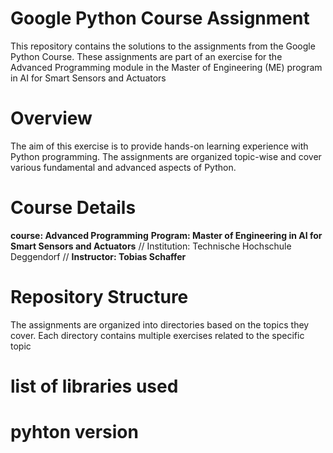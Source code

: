 # Google Python Course Assignment 
 This repository contains the solutions to the assignments from the Google Python Course. These assignments are part of an exercise for the Advanced Programming module in the Master of Engineering (ME) program in AI for Smart Sensors and Actuators

 # Overview
The aim of this exercise is to provide hands-on learning experience with Python programming. The assignments are organized topic-wise and cover various fundamental and advanced aspects of Python.

# Course Details

 **course: Advanced Programming**
 **Program: Master of Engineering in AI for Smart Sensors and Actuators**
 // Institution: Technische Hochschule Deggendorf //
 **Instructor: Tobias Schaffer**

 # Repository Structure

 The assignments are organized into directories based on the topics they cover. Each directory contains multiple exercises related to the specific topic

 # list of libraries used 

 # pyhton version 